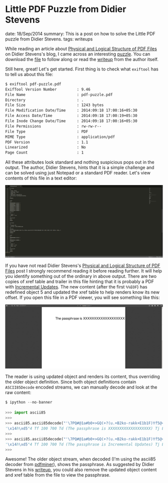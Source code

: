 Little PDF Puzzle from Didier Stevens
=====================================
date: 18/Sep/2014
summary: This is a post on how to solve the Little PDF puzzle from Didier Stevens.
tags: writeups

While reading an article about [Physical and Logical Structure of PDF Files](http://blog.didierstevens.com/2008/04/09/quickpost-about-the-physical-and-logical-structure-of-pdf-files/) on Didier Stevens's blog, I came across an interesting [puzzle](http://blog.didierstevens.com/2008/05/06/a-little-pdf-puzzle/). You can download the [file](/static/files/pdf-puzzle.pdf) to follow along or read the [writeup](http://blog.didierstevens.com/2008/05/07/solving-a-little-pdf-puzzle/) from the author itself.

Still here, great! Let's get started. First thing is to check what `exiftool` has to tell us about this file:

```bash
$ exiftool pdf-puzzle.pdf
ExifTool Version Number         : 9.46
File Name                       : pdf-puzzle.pdf
Directory                       : .
File Size                       : 1243 bytes
File Modification Date/Time     : 2014:09:18 17:00:16+05:30
File Access Date/Time           : 2014:09:18 17:00:19+05:30
File Inode Change Date/Time     : 2014:09:18 17:00:16+05:30
File Permissions                : rw-rw-r--
File Type                       : PDF
MIME Type                       : application/pdf
PDF Version                     : 1.1
Linearized                      : No
Page Count                      : 1
```

All these attributes look standard and nothing suspicious pops out in the output. The author, Didier Stevens, hints that it is a simple challenge and can be solved using just Notepad or a standard PDF reader. Let's view contents of this file in a text editor:

![littlepdf-texteditor.png](/static/files/littlepdf-texteditor.png)

If you have not read Didier Stevens's [Physical and Logical Structure of PDF Files](http://blog.didierstevens.com/2008/04/09/quickpost-about-the-physical-and-logical-structure-of-pdf-files/) post I strongly recommend reading it before reading further. It will help you identify something out of the ordinary in above output. There are two copies of xref table and trailer in this file hinting that it is probably a PDF with [Incremental Updates](https://en.wikipedia.org/wiki/Portable_Document_Format#File_structure). The new content (after the first `%%EOF`) has redefined object 5 and updated the xref table to help renders know its new offset. If you open this file in a PDF viewer, you will see something like this:

![littlepdf-pdfjs.png](/static/files/littlepdf-pdfjs.png)

The reader is using updated object and renders its content, thus overriding the older object definition. Since both object definitions contain `ASCII85Decode` encoded streams, we can manually decode and look at the raw content:

```python
$ ipython --no-banner

>>> import ascii85
>>>
>>> ascii85.ascii85decode("'\7PQ#@1a#b0+>GQ(+?(u.+B2ko-rakk+E1b1F)Yf5@<6!&BlbD!=BJ[-=BJ[-=BJ[-=BJ[-=BI!p<,*OE;u~")
'\x14h\xd5"4 Tf 100 700 Td (The passphrase is XXXXXXXXXXXXXXXXXXX) Tj ET'
>>>
>>> ascii85.ascii85decode("'\7PQ#@1a#b0+>GQ(+?(u.+B2ko-rakk+E1b1F)Yf5@<6!&BlbCgDI[]uD.RU,@;I&dE+EC!ATK:C<,*OE;u~")
'\x14h\xd5"4 Tf 100 700 Td (The passphrase is Incremental Updates) Tj ET'
>>>
```

Awesome! The older object stream, when decoded (I'm using the ascii85 decoder from [pdfminer](https://github.com/euske/pdfminer/blob/master/pdfminer/ascii85.py)), shows the passphrase. As suggested by Didier Stevens in his [writeup](http://blog.didierstevens.com/2008/05/07/solving-a-little-pdf-puzzle/), you could also remove the updated object content and xref table from the file to view the passphrase.
